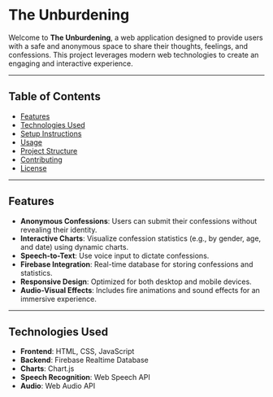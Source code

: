 # The Unburdening

Welcome to **The Unburdening**, a web application designed to provide users with a safe and anonymous space to share their thoughts, feelings, and confessions. This project leverages modern web technologies to create an engaging and interactive experience.

---

## Table of Contents

- [Features](#features)
- [Technologies Used](#technologies-used)
- [Setup Instructions](#setup-instructions)
- [Usage](#usage)
- [Project Structure](#project-structure)
- [Contributing](#contributing)
- [License](#license)

---

## Features

- **Anonymous Confessions**: Users can submit their confessions without revealing their identity.
- **Interactive Charts**: Visualize confession statistics (e.g., by gender, age, and date) using dynamic charts.
- **Speech-to-Text**: Use voice input to dictate confessions.
- **Firebase Integration**: Real-time database for storing confessions and statistics.
- **Responsive Design**: Optimized for both desktop and mobile devices.
- **Audio-Visual Effects**: Includes fire animations and sound effects for an immersive experience.

---

## Technologies Used

- **Frontend**: HTML, CSS, JavaScript
- **Backend**: Firebase Realtime Database
- **Charts**: Chart.js
- **Speech Recognition**: Web Speech API
- **Audio**: Web Audio API